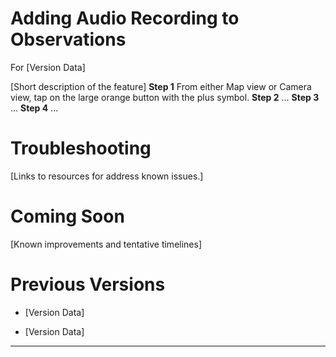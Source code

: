# Adding Audio Recording to Observations
For [Version Data]

[Short description of the feature]
**Step 1**
From either Map view or Camera view, tap on
the large orange button with the plus
symbol.
**Step 2**
...
**Step 3**
...
**Step 4**
...
# Troubleshooting
[Links to resources for address known issues.]
# Coming Soon
[Known improvements and tentative timelines]
# Previous Versions

-   [Version Data]

-   [Version Data]

----
